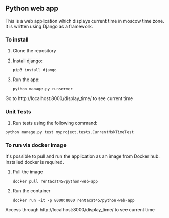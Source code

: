 ## Python web app

This is a web application which displays current time in moscow time zone. It is written using Django as a framework.

### To install
1. Clone the repository
2. Install django:

     `pip3 install django`
3. Run the app:

    `python manage.py runserver`

Go to http://localhost:8000/display_time/ to see current time

### Unit Tests
1. Run tests using the following command:

`python manage.py test myproject.tests.CurrentMskTimeTest`

### To run via docker image
It's possible to pull and run the application as an image from Docker hub. Installed docker is required.
1. Pull the image

    `docker pull rentacat45/python-web-app`

2. Run the container

    `docker run -it -p 8000:8000 rentacat45/python-web-app`

Access through http://localhost:8000/display_time/ to see current time

